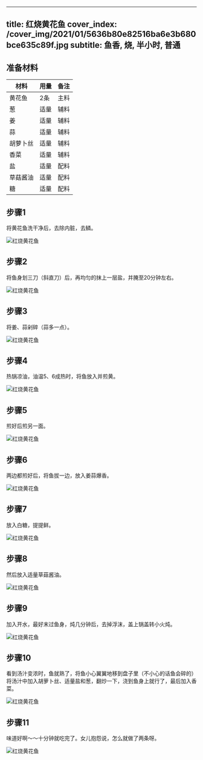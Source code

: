 
---
title: 红烧黄花鱼
cover_index: /cover_img/2021/01/5636b80e82516ba6e3b680bce635c89f.jpg
subtitle: 鱼香, 烧, 半小时, 普通
---

## 准备材料

| 材料     | 用量 | 备注|
| ------- | ----- | --- |
| 黄花鱼 | 2条| 主料 |
| 葱 | 适量| 辅料 |
| 姜 | 适量| 辅料 |
| 蒜 | 适量| 辅料 |
| 胡萝卜丝 | 适量| 辅料 |
| 香菜 | 适量| 辅料 |
| 盐 | 适量| 配料 |
| 草菇酱油 | 适量| 配料 |
| 糖 | 适量| 配料 |

## 步骤1

将黄花鱼洗干净后，去除内脏，去鳞。

![红烧黄花鱼](https://i8.meishichina.com/attachment/recipe/201010/201010092139482.jpg?x-oss-process=style/p320) 

## 步骤2

将鱼身划三刀（斜直刀）后，再均匀的抹上一层盐，并腌至20分钟左右。

![红烧黄花鱼](https://i8.meishichina.com/attachment/recipe/201010/201010092140281.jpg?x-oss-process=style/p320) 

## 步骤3

将姜、蒜剁碎（蒜多一点）。

![红烧黄花鱼](https://i8.meishichina.com/attachment/recipe/201010/201010092141086.jpg?x-oss-process=style/p320) 

## 步骤4

热锅凉油，油温5、6成热时，将鱼放入并煎黄。

![红烧黄花鱼](https://i8.meishichina.com/attachment/recipe/201010/201010092141433.jpg?x-oss-process=style/p320) 

## 步骤5

煎好后煎另一面。

![红烧黄花鱼](https://i8.meishichina.com/attachment/recipe/201010/201010092142140.jpg?x-oss-process=style/p320) 

## 步骤6

两边都煎好后，将鱼拔一边，放入姜蒜爆香。

![红烧黄花鱼](https://i8.meishichina.com/attachment/recipe/201010/201010092147246.jpg?x-oss-process=style/p320) 

## 步骤7

放入白糖，提提鲜。

![红烧黄花鱼](https://i8.meishichina.com/attachment/recipe/201010/201010092143340.jpg?x-oss-process=style/p320) 

## 步骤8

然后放入适量草菇酱油。

![红烧黄花鱼](https://i8.meishichina.com/attachment/recipe/201010/201010092149056.jpg?x-oss-process=style/p320) 

## 步骤9

加入开水，最好末过鱼身，炖几分钟后，去掉浮沫，盖上锅盖转小火炖。

![红烧黄花鱼](https://i8.meishichina.com/attachment/recipe/201010/201010092148126.jpg?x-oss-process=style/p320) 

## 步骤10

看到汤汁变浓时，鱼就熟了，将鱼小心翼翼地移到盘子里（不小心的话鱼会碎的）将汤汁中加入胡萝卜丝、适量盐和葱，翻炒一下，浇到鱼身上就行了，最后加入香菜。

![红烧黄花鱼](https://i8.meishichina.com/attachment/recipe/201010/201010092149555.jpg?x-oss-process=style/p320) 

## 步骤11

味道好啊～～十分钟就吃完了。女儿抱怨说，怎么就做了两条呀。

![红烧黄花鱼](https://i8.meishichina.com/attachment/recipe/201010/201010092200070.jpg?x-oss-process=style/p320) 

